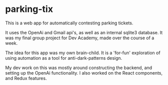 # parking-tix

This is a web app for automatically contesting parking tickets.

It uses the OpenAi and Gmail api's, as well as an internal sqlite3 database. It was my final group project for Dev Academy, made over the course of a week.

The idea for this app was my own brain-child. It is a 'for-fun' exploration of using automation as a tool for anti-dark-patterns design. 

My dev work on this was mostly around constructing the backend, and setting up the OpenAi functionality. I also worked on the React components, and Redux features.
